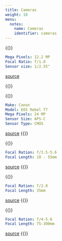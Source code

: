 ```yaml
---
title: Cameras
weight: 10
menu:
  notes:
    name: Cameras
    identifier: cameras
---
```

{{<note title="Pixel 3a XL" >}}
```yaml
Mega Pixels: 12.2 MP
Focal Ratio: f/1.8
Sensor size: 1/2.55"
```
[source](https://www.gsmarena.com/google_pixel_3a_xl-9690.php)

{{</note>}}

{{<note title="Charlie" >}}
```yaml
Make: Canon
Model: EOS Rebel T7
Mega Pixels: 24 MP
Sensor Size: APS-C
Sensor Type: CMOS
```
[source](https://www.dpreview.com/products/canon/slrs/canon_eos2000d/specifications)
{{</note>}}

{{<note title="Canon EF-S Lens" >}}
```yaml
Focal Ration: f/3.5-5.6
Focal Length: 18 - 55mm
```
[source](https://www.usa.canon.com/internet/portal/us/home/products/details/lenses/ef/standard-zoom/ef-s-18-55mm-f-3-5-5-6-is-ii)
{{</note>}}

{{<note title="Canon Macro EF-S Lens" >}}
```yaml
Focal Ration: f/2.8
Focal Length: 35mm
```
[source](https://www.usa.canon.com/internet/portal/us/home/products/details/lenses/ef/macro/ef-s-35mm-f-2-8-macro-is-stm)
{{</note>}}

{{<note title="Canon Zoom EF Lens" >}}
```yaml
Focal Ration: f/4-5.6
Focal Length: 75-300mm
```
[source](https://www.usa.canon.com/internet/portal/us/home/products/details/lenses/ef/telephoto-zoom/ef-75-300mm-f-4-5-6-iii-usm)
{{</note>}}

